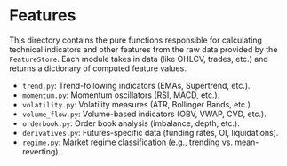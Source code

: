 # Features

This directory contains the pure functions responsible for calculating technical indicators and other features from the raw data provided by the `FeatureStore`. Each module takes in data (like OHLCV, trades, etc.) and returns a dictionary of computed feature values.

- `trend.py`: Trend-following indicators (EMAs, Supertrend, etc.).
- `momentum.py`: Momentum oscillators (RSI, MACD, etc.).
- `volatility.py`: Volatility measures (ATR, Bollinger Bands, etc.).
- `volume_flow.py`: Volume-based indicators (OBV, VWAP, CVD, etc.).
- `orderbook.py`: Order book analysis (imbalance, depth, etc.).
- `derivatives.py`: Futures-specific data (funding rates, OI, liquidations).
- `regime.py`: Market regime classification (e.g., trending vs. mean-reverting).